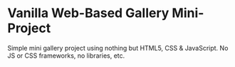 # Vanilla Web-Based Gallery Mini-Project
Simple mini gallery project using nothing but HTML5, CSS & JavaScript. No JS or CSS frameworks, no libraries, etc.
